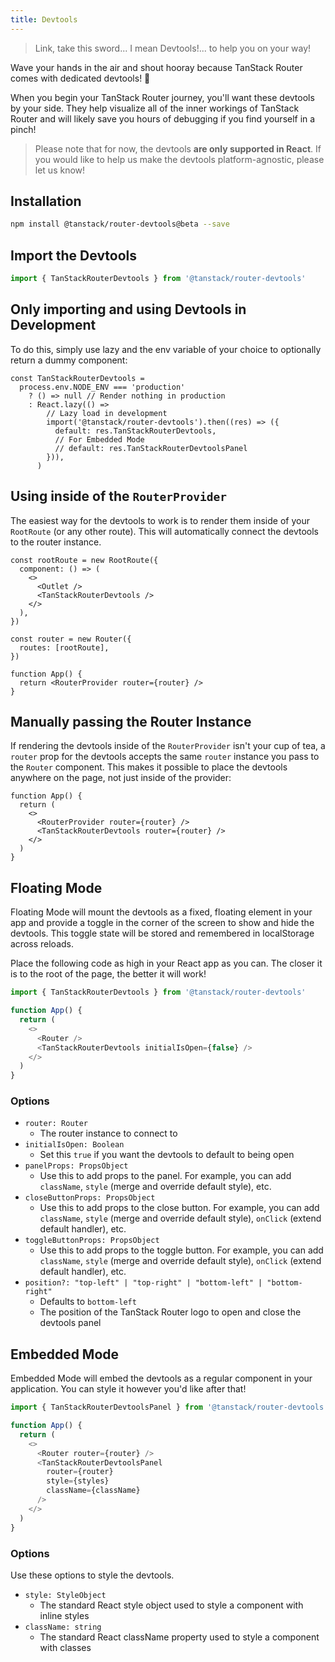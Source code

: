 ```yaml
---
title: Devtools
---
```


> Link, take this sword... I mean Devtools!... to help you on your way!

Wave your hands in the air and shout hooray because TanStack Router comes with dedicated devtools! 🥳

When you begin your TanStack Router journey, you'll want these devtools by your side. They help visualize all of the inner workings of TanStack Router and will likely save you hours of debugging if you find yourself in a pinch!

> Please note that for now, the devtools **are only supported in React**. If you would like to help us make the devtools platform-agnostic, please let us know!

## Installation

```sh
npm install @tanstack/router-devtools@beta --save
```

## Import the Devtools

```js
import { TanStackRouterDevtools } from '@tanstack/router-devtools'
```

## Only importing and using Devtools in Development

To do this, simply use lazy and the env variable of your choice to optionally return a dummy component:

```tsx
const TanStackRouterDevtools =
  process.env.NODE_ENV === 'production'
    ? () => null // Render nothing in production
    : React.lazy(() =>
        // Lazy load in development
        import('@tanstack/router-devtools').then((res) => ({
          default: res.TanStackRouterDevtools,
          // For Embedded Mode
          // default: res.TanStackRouterDevtoolsPanel
        })),
      )
```

## Using inside of the `RouterProvider`

The easiest way for the devtools to work is to render them inside of your `RootRoute` (or any other route). This will automatically connect the devtools to the router instance.

```tsx
const rootRoute = new RootRoute({
  component: () => (
    <>
      <Outlet />
      <TanStackRouterDevtools />
    </>
  ),
})

const router = new Router({
  routes: [rootRoute],
})

function App() {
  return <RouterProvider router={router} />
}
```

## Manually passing the Router Instance

If rendering the devtools inside of the `RouterProvider` isn't your cup of tea, a `router` prop for the devtools accepts the same `router` instance you pass to the `Router` component. This makes it possible to place the devtools anywhere on the page, not just inside of the provider:

```tsx
function App() {
  return (
    <>
      <RouterProvider router={router} />
      <TanStackRouterDevtools router={router} />
    </>
  )
}
```

## Floating Mode

Floating Mode will mount the devtools as a fixed, floating element in your app and provide a toggle in the corner of the screen to show and hide the devtools. This toggle state will be stored and remembered in localStorage across reloads.

Place the following code as high in your React app as you can. The closer it is to the root of the page, the better it will work!

```js
import { TanStackRouterDevtools } from '@tanstack/router-devtools'

function App() {
  return (
    <>
      <Router />
      <TanStackRouterDevtools initialIsOpen={false} />
    </>
  )
}
```

### Options

- `router: Router`
  - The router instance to connect to
- `initialIsOpen: Boolean`
  - Set this `true` if you want the devtools to default to being open
- `panelProps: PropsObject`
  - Use this to add props to the panel. For example, you can add `className`, `style` (merge and override default style), etc.
- `closeButtonProps: PropsObject`
  - Use this to add props to the close button. For example, you can add `className`, `style` (merge and override default style), `onClick` (extend default handler), etc.
- `toggleButtonProps: PropsObject`
  - Use this to add props to the toggle button. For example, you can add `className`, `style` (merge and override default style), `onClick` (extend default handler), etc.
- `position?: "top-left" | "top-right" | "bottom-left" | "bottom-right"`
  - Defaults to `bottom-left`
  - The position of the TanStack Router logo to open and close the devtools panel

## Embedded Mode

Embedded Mode will embed the devtools as a regular component in your application. You can style it however you'd like after that!

```js
import { TanStackRouterDevtoolsPanel } from '@tanstack/router-devtools'

function App() {
  return (
    <>
      <Router router={router} />
      <TanStackRouterDevtoolsPanel
        router={router}
        style={styles}
        className={className}
      />
    </>
  )
}
```

### Options

Use these options to style the devtools.

- `style: StyleObject`
  - The standard React style object used to style a component with inline styles
- `className: string`
  - The standard React className property used to style a component with classes
